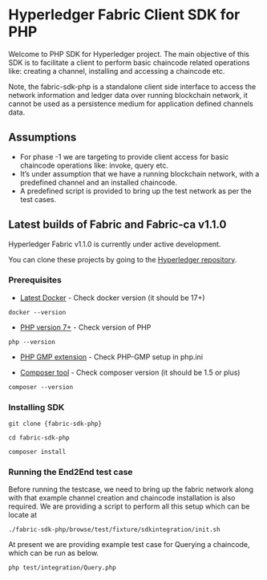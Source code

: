 # Hyperledger Fabric Client SDK for PHP

Welcome to PHP SDK for Hyperledger project. The main objective of this SDK is to facilitate a client to perform basic chaincode related operations like: creating a channel, installing and accessing a chaincode etc.

Note, the fabric-sdk-php is a standalone client side interface to access the network information and ledger data over running blockchain network, it cannot be used as a persistence medium for application defined channels data.

## Assumptions

* For phase -1 we are targeting to provide client access for basic chaincode operations like: invoke, query etc.
* It’s under assumption that we have a running blockchain network, with a predefined channel and an installed chaincode.
* A predefined script is provided to bring up the test network as per the test cases.

<p &nbsp; />
<p &nbsp; />



## Latest builds of Fabric and Fabric-ca v1.1.0

Hyperledger Fabric v1.1.0 is currently under active development.

You can clone these projects by going to the [Hyperledger repository](https://gerrit.hyperledger.org/r/#/admin/projects/).



<p &nbsp; />
<p &nbsp; />


<p &nbsp; />
<p &nbsp; />

### Prerequisites

* [Latest Docker](https://docs.docker.com/engine/installation) - Check docker version (it should be 17+)

`docker --version`

* [PHP version 7+](http://php.net/manual/en/install.php) - Check version of PHP

`php --version`

* [PHP GMP extension](http://php.net/manual/en/gmp.installation.php) - Check PHP-GMP setup in php.ini

* [Composer tool](https://getcomposer.org/doc/00-intro.md) - Check composer version (it should be 1.5 or plus)

`composer --version`
 

<p &nbsp; />


### Installing SDK

`git clone {fabric-sdk-php}`

`cd fabric-sdk-php`

`composer install`

<p &nbsp; />
<p &nbsp; />

### Running the End2End test case

Before running the testcase, we need to bring up the fabric network along with that example channel creation and chaincode installation is also required. We are providing a script to perform all this setup which can be locate at

`./fabric-sdk-php/browse/test/fixture/sdkintegration/init.sh`

At present we are providing example test case for Querying a chaincode, which can be run as below.

`php test/integration/Query.php`

<p &nbsp; />
